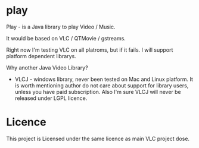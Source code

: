 # play

Play - is a Java library to play Video / Music.

It would be based on VLC / QTMovie / gstreams.

Right now I'm testing VLC on all platroms, but if it fails. I will support platform dependent librarys.

Why another Java Video Library?

- VLCJ - windows library, never been tested on Mac and Linux platform. It is worth mentioning author do not care about support for library
users, unless you have paid subscription. Also I'm sure VLCJ will never be released under LGPL licence.


# Licence

This project is Licensed under the same licence as main VLC project dose. 